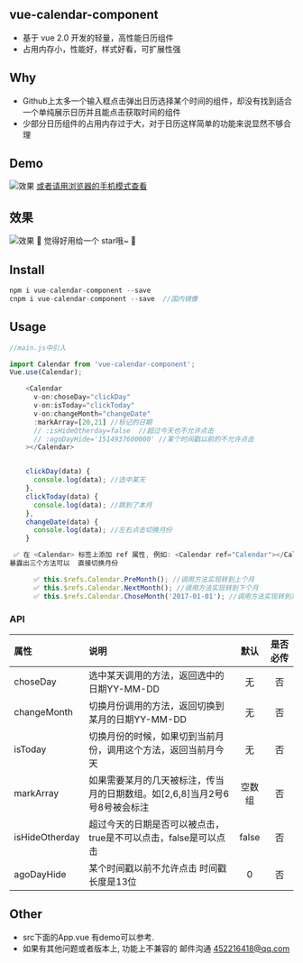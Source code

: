 ## vue-calendar-component
* 基于 vue 2.0 开发的轻量，高性能日历组件
* 占用内存小，性能好，样式好看，可扩展性强

## Why
* Github上太多一个输入框点击弹出日历选择某个时间的组件，却没有找到适合一个单纯展示日历并且能点击获取时间的组件
* 少部分日历组件的占用内存过于大，对于日历这样简单的功能来说显然不够合理

## Demo

![效果](https://zwhgithub.github.io/vue-calendar/dist/1510652959.png)                 [或者请用浏览器的手机模式查看](https://zwhgithub.github.io/vue-calendar/dist/#/)

## 效果
 ![效果](https://qiniu.epipe.cn/5465939501580804096?imageView2/1/w/290/h/470)
🎉   觉得好用给一个 star哦~   🎉


## Install
```javascript
npm i vue-calendar-component --save
cnpm i vue-calendar-component --save  //国内镜像
```

##  Usage
```javascript
//main.js中引入

import Calendar from 'vue-calendar-component';
Vue.use(Calendar);

    <Calendar
      v-on:choseDay="clickDay"
      v-on:isToday="clickToday"
      v-on:changeMonth="changeDate"
      :markArray=[20,21] //标记的日期
      // :isHideOtherday=false  //超过今天也不允许点击
      // :agoDayHide='1514937600000' //某个时间戳以前的不允许点击
    ></Calendar>


    clickDay(data) {
      console.log(data); //选中某天
    },
    clickToday(data) {
      console.log(data); //跳到了本月
    },
    changeDate(data) {
      console.log(data); //左右点击切换月份
    }
```

```javascript
 ✅ 在 <Calendar> 标签上添加 ref 属性, 例如: <Calendar ref="Calendar"></Calendar>
暴露出三个方法可以  直接切换月份

      ✅ this.$refs.Calendar.PreMonth(); //调用方法实现转到上个月
      ✅ this.$refs.Calendar.NextMonth(); //调用方法实现转到下个月
      ✅ this.$refs.Calendar.ChoseMonth('2017-01-01'); //调用方法实现转到某个月
```

### API
| 属性               | 说明                                       |  默认   | 是否必传 |
| :--------------- | :--------------------------------------- | :---: | :--: |
| choseDay        | 选中某天调用的方法，返回选中的日期YY-MM-DD                |   无   |  否   |
| changeMonth     | 切换月份调用的方法，返回切换到某月的日期YY-MM-DD             |   无   |  否   |
| isToday         | 切换月份的时候，如果切到当前月份，调用这个方法，返回当前月今天          |   无   |  否   |
| markArray       | 如果需要某月的几天被标注，传当月的日期数组。如[2,6,8]当月2号6号8号被会标注 |  空数组  |  否   |
| isHideOtherday | 超过今天的日期是否可以被点击，true是不可以点击，false是可以点击     | false |  否   |
| agoDayHide | 某个时间戳以前不允许点击  时间戳长度是13位   | 0 |  否   |


## Other
* src下面的App.vue 有demo可以参考.
* 如果有其他问题或者版本上, 功能上不兼容的 邮件沟通 452216418@qq.com
